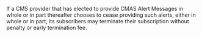 If a CMS provider that has elected to provide CMAS Alert Messages in whole or in part thereafter chooses to cease providing such alerts, either in whole or in part, its subscribers may terminate their subscription without penalty or early termination fee.

